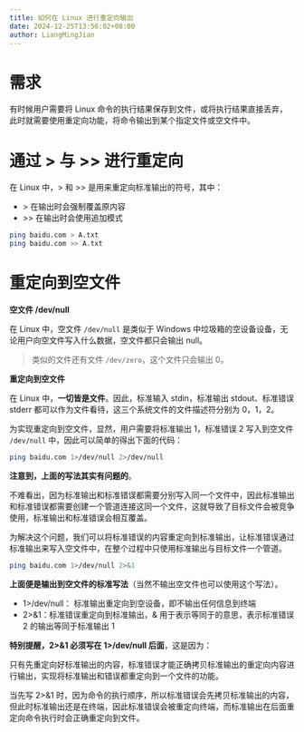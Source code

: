 ```yaml
---
title: 如何在 Linux 进行重定向输出
date: 2024-12-25T13:56:02+08:00
author: LiangMingJian
---
```


# 需求

有时候用户需要将 Linux 命令的执行结果保存到文件，或将执行结果直接丢弃，此时就需要使用重定向功能，将命令输出到某个指定文件或空文件中。

# 通过 > 与 >> 进行重定向

在 Linux 中，> 和 >> 是用来重定向标准输出的符号，其中：

- \> 在输出时会强制覆盖原内容
- \>\> 在输出时会使用追加模式

```bash
ping baidu.com > A.txt
ping baidu.com >> A.txt
```

# 重定向到空文件

**空文件 /dev/null** 

在 Linux 中，空文件 `/dev/null` 是类似于 Windows 中垃圾箱的空设备设备，无论用户向空文件写入什么数据，空文件都只会输出 null。

> 类似的文件还有文件 `/dev/zero`，这个文件只会输出 0。

**重定向到空文件**

在 Linux 中，**一切皆是文件**。因此，标准输入 stdin，标准输出 stdout、标准错误 stderr 都可以作为文件看待，这三个系统文件的文件描述符分别为 0，1，2。

为实现重定向到空文件，显然，用户需要将标准输出 1，标准错误 2 写入到空文件 `/dev/null` 中，因此可以简单的得出下面的代码：

```bash
ping baidu.com 1>/dev/null 2>/dev/null
```

**注意到，上面的写法其实有问题的**。

不难看出，因为标准输出和标准错误都需要分别写入同一个文件中，因此标准输出和标准错误都需要创建一个管道连接这同一个文件，这就导致了目标文件会被竞争使用，标准输出和标准错误会相互覆盖。

为解决这个问题，我们可以将标准错误的内容重定向到标准输出，让标准错误通过标准输出来写入空文件中，在整个过程中只使用标准输出与目标文件一个管道。

```bash
ping baidu.com 1>/dev/null 2>&1
```

**上面便是输出到空文件的标准写法**（当然不输出空文件也可以使用这个写法）。

- 1>/dev/null： 标准输出重定向到空设备，即不输出任何信息到终端
- 2>&1：标准错误重定向到标准输出，& 用于表示等同于的意思，表示标准错误 2 的输出等同于标准输出 1

**特别提醒，2>&1 必须写在 1>/dev/null 后面**，这是因为：

只有先重定向好标准输出的内容，标准错误才能正确拷贝标准输出的重定向内容进行输出，实现将标准输出和错误都重定向到一个文件的功能。

当先写 2>&1 时，因为命令的执行顺序，所以标准错误会先拷贝标准输出的内容，但此时标准输出还是在终端，因此标准错误会被重定向终端，而标准输出在后面重定向命令执行时会正确重定向到文件。
